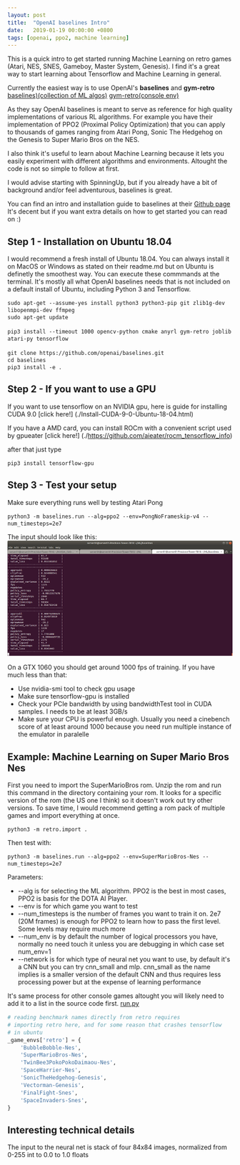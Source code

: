 ```yaml
---
layout: post
title:  "OpenAI baselines Intro"
date:   2019-01-19 00:00:00 +0800
tags: [openai, ppo2, machine learning]
---
```


This is a quick intro to get started running Machine Learning on retro games (Atari, NES, SNES, Gameboy, Master System, Genesis). I find it's a great way to start learning about Tensorflow and Machine Learning in general.

Currently the easiest way is to use OpenAI's **baselines** and **gym-retro**
[baselines)(collection of ML algos)](https://github.com/openai/baselines)
[gym-retro(console env)](https://github.com/openai/baselines)

As they say OpenAI baselines is meant to serve as reference for high quality implementations of various RL algorithms.
For example you have their implementation of PPO2 (Proximal Policy Optimization) that you can apply to thousands of games ranging from Atari Pong, Sonic The Hedgehog on the Genesis to Super Mario Bros on the NES.

I also think it's useful to learn about Machine Learning because it lets you easily experiment with different algorithms and environments. Altought the code is not so simple to follow at first.

I would advise starting with SpinningUp, but if you already have a bit of background and/or feel adventurous, baselines is great.

You can find an intro and installation guide to baselines at their [Github page](https://github.com/openai/baselines)
It's decent but if you want extra details on how to get started you can read on :)


## Step 1 - Installation on Ubuntu 18.04
I would recommend a fresh install of Ubuntu 18.04. You can always install it on MacOS or Windows as stated on their readme.md but on Ubuntu is definetly the smoothest way.
You can execute these commmands at the terminal. It's mostly all what OpenAI baselines needs that is not included on a default install of Ubuntu, including Python 3 and Tensorflow.

```shell
sudo apt-get --assume-yes install python3 python3-pip git zlib1g-dev libopenmpi-dev ffmpeg
sudo apt-get update

pip3 install --timeout 1000 opencv-python cmake anyrl gym-retro joblib atari-py tensorflow

git clone https://github.com/openai/baselines.git
cd baselines
pip3 install -e .
```

## Step 2 - If you want to use a GPU
If you want to use tensorflow on an NVIDIA gpu, here is guide for installing CUDA 9.0
[click here!] (./Install-CUDA-9-0-Ubuntu-18-04.html)

If you have a AMD card, you can install ROCm with a convenient script used by gpueater
[click here!] (./https://github.com/aieater/rocm_tensorflow_info)

after that just type
```shell
pip3 install tensorflow-gpu
```


## Step 3 - Test your setup
Make sure everything runs well by testing Atari Pong
``` shell
python3 -m baselines.run --alg=ppo2 --env=PongNoFrameskip-v4 --num_timesteps=2e7
```

The input should look like this:
![baselines](/assets/p106/baselines.png)


On a GTX 1060 you should get around 1000 fps of training. If you have much less than that:
*	Use nvidia-smi tool to check gpu usage
*	Make sure tensorflow-gpu is installed
*	Check your PCIe bandwidth by using bandwidthTest tool in CUDA samples. I needs to be at least 3GB/s
*	Make sure your CPU is powerful enough. Usually you need a cinebench score of at least around 1000 because you need run multiple instance of the emulator in paralelle


## Example: Machine Learning on Super Mario Bros Nes

First you need to import the SuperMarioBros rom.
Unzip the rom and run this command in the directory containing your rom.
It looks for a specific version of the rom (the US one I think) so it doesn't work out try other versions.
To save time, I would recommend getting a rom pack of multiple games and import everything at once.
```shell
python3 -m retro.import .
```

Then test with:
```shell
python3 -m baselines.run --alg=ppo2 --env=SuperMarioBros-Nes --num_timesteps=2e7
```

Parameters:
*	--alg is for selecting the ML algorithm. PPO2 is the best in most cases, PPO2 is basis for the DOTA AI Player.
*	--env is for which game you want to test
*	--num_timesteps is the number of frames you want to train it on. 2e7 (20M frames) is enough for PPO2 to learn how to pass the first level. Some levels may require much more
*	--num_env is by default the number of logical processors you have, normally no need touch it unless you are debugging in which case set num_env=1
*	--network is for which type of neural net you want to use, by default it's a CNN but you can try cnn_small and mlp. cnn_small as the name implies is a smaller version of the default CNN and thus requires less processing power but at the expense of learning performance

It's same process for other console games altought you will likely need to add it to a list in the source code first.
[run.py](https://github.com/openai/baselines/blob/master/baselines/run.py)
```python
# reading benchmark names directly from retro requires
# importing retro here, and for some reason that crashes tensorflow
# in ubuntu
_game_envs['retro'] = {
    'BubbleBobble-Nes',
    'SuperMarioBros-Nes',
    'TwinBee3PokoPokoDaimaou-Nes',
    'SpaceHarrier-Nes',
    'SonicTheHedgehog-Genesis',
    'Vectorman-Genesis',
    'FinalFight-Snes',
    'SpaceInvaders-Snes',
}
```

## Interesting technical details

The input to the neural net is stack of four 84x84 images, normalized from 0-255 int to 0.0 to 1.0 floats
